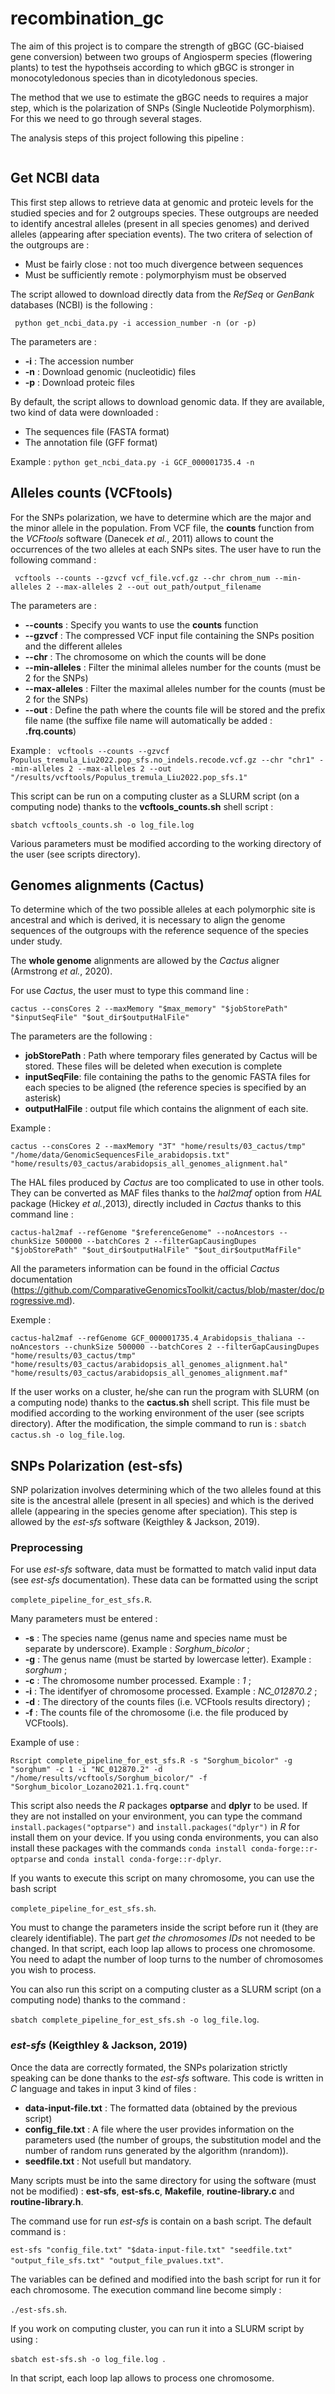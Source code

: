 # recombination_gc

The aim of this project is to compare the strength of gBGC (GC-biaised gene conversion) between two groups of Angiosperm species (flowering plants) to test the hypothseis according to which gBGC is stronger in monocotyledonous species than in dicotyledonous species.

The method that we use to estimate the gBGC needs to requires a major step, which is the polarization of SNPs (Single Nucleotide Polymorphism). For this we need to go through several stages.

The analysis steps of this project following this pipeline : 

<img scr="internship_pipeline.png" width="150">

## Get NCBI data

This first step allows to retrieve data at genomic and proteic levels for the studied species and for 2 outgroups species. These outgroups are needed to identify ancestral alleles (present in all species genomes) and derived alleles (appearing after speciation events). The two critera of selection of the outgroups are : 
 * Must be fairly close : not too much divergence between sequences
 * Must be sufficiently remote : polymorphyism must be observed

The script allowed to download directly data from the _RefSeq_ or _GenBank_ databases (NCBI) is the following : 

``` python get_ncbi_data.py -i accession_number -n (or -p)``` 

The parameters are :
 * __-i__ : The accession number
 * __-n__ : Download genomic (nucleotidic) files
 * __-p__ : Download proteic files

By default, the script allows to download genomic data. If they are available, two kind of data were downloaded : 
 * The sequences file (FASTA format)
 * The annotation file (GFF format)

Example : ```python get_ncbi_data.py -i GCF_000001735.4 -n```

## Alleles counts (VCFtools)

For the SNPs polarization, we have to determine which are the major and the minor allele in the population. From VCF file, the __counts__ function from the _VCFtools_ software (Danecek _et al._, 2011) allows to count the occurrences of the two alleles at each SNPs sites.
The user have to run the following command :

``` vcftools --counts --gzvcf vcf_file.vcf.gz --chr chrom_num --min-alleles 2 --max-alleles 2 --out out_path/output_filename```

The parameters are :
 * __--counts__ : Specify you wants to use the **counts** function 
 * __--gzvcf__ : The compressed VCF input file containing the SNPs position and the different alleles
 * __--chr__ : The chromosome on which the counts will be done
 * __--min-alleles__ : Filter the minimal alleles number for the counts (must be 2 for the SNPs)
 * __--max-alleles__ : Filter the maximal alleles number for the counts (must be 2 for the SNPs)
 * __--out__ : Define the path where the counts file will be stored and the prefix file name (the suffixe file name will automatically be added : __.frq.counts__)

Example :
``` vcftools --counts --gzvcf Populus_tremula_Liu2022.pop_sfs.no_indels.recode.vcf.gz --chr "chr1" --min-alleles 2 --max-alleles 2 --out "/results/vcftools/Populus_tremula_Liu2022.pop_sfs.1"```

This script can be run on a computing cluster as a SLURM script (on a computing node) thanks to the **vcftools_counts.sh** shell script :

``` sbatch vcftools_counts.sh -o log_file.log ```

Various parameters must be modified according to the working directory of the user (see scripts directory).

## Genomes alignments (Cactus)

To determine which of the two possible alleles at each polymorphic site is ancestral and which is derived, it is necessary to align the genome sequences of the outgroups with the reference sequence of the species under study.

The **whole genome** alignments are allowed by the *Cactus* aligner (Armstrong *et al.*, 2020).

For use *Cactus*, the user must to type this command line : 

``` cactus --consCores 2 --maxMemory "$max_memory" "$jobStorePath" "$inputSeqFile" "$out_dir$outputHalFile" ```

The parameters are the following : 
 * __jobStorePath__ : Path where temporary files generated by Cactus will be stored. These files will be deleted when execution is complete
 * __inputSeqFile__: file containing the paths to the genomic FASTA files for each species to be aligned (the reference species is
specified by an asterisk)
* __outputHalFile__ : output file which contains the alignment of each site.

Example : 

``` cactus --consCores 2 --maxMemory "3T" "home/results/03_cactus/tmp" "/home/data/GenomicSequencesFile_arabidopsis.txt" "home/results/03_cactus/arabidopsis_all_genomes_alignment.hal" ```

The HAL files produced by *Cactus* are too complicated to use in other tools. They can be converted as MAF files thanks to the *hal2maf* option from *HAL* package (Hickey *et al.*,2013), directly included in *Cactus* thanks to this command line :

``` cactus-hal2maf --refGenome "$referenceGenome" --noAncestors --chunkSize 500000 --batchCores 2 --filterGapCausingDupes "$jobStorePath" "$out_dir$outputHalFile" "$out_dir$outputMafFile" ```

All the parameters information can be found in the official *Cactus* documentation (https://github.com/ComparativeGenomicsToolkit/cactus/blob/master/doc/progressive.md).

Exemple :

```cactus-hal2maf --refGenome GCF_000001735.4_Arabidopsis_thaliana --noAncestors --chunkSize 500000 --batchCores 2 --filterGapCausingDupes "home/results/03_cactus/tmp" "home/results/03_cactus/arabidopsis_all_genomes_alignment.hal" "home/results/03_cactus/arabidopsis_all_genomes_alignment.maf"```

If the user works on a cluster, he/she can run the program with SLURM (on a computing node) thanks to the **cactus.sh** shell script. This file must be modified according to the working environment of the user (see scripts directory). After the modification, the simple command to run is : ```sbatch cactus.sh -o log_file.log```.

## SNPs Polarization (est-sfs)
SNP polarization involves determining which of the two alleles found at this site is the ancestral allele (present in all species) and which is the derived allele (appearing in the species genome after speciation). This step is allowed by the *est-sfs* software (Keigthley & Jackson, 2019).

### Preprocessing
For use *est-sfs* software, data must be formatted to match valid input data (see *est-sfs* documentation). These data can be formatted using the script 

```complete_pipeline_for_est_sfs.R```.

Many parameters must be entered : 

 * **-s** : The species name (genus name and species name must be separate by underscore). Example : *Sorghum_bicolor* ;
 * **-g** : The genus name (must be started by lowercase letter). Example : *sorghum* ;
 * **-c** : The chromosome number processed. Example : *1* ;
 * **-i** : The identifyer of chromosome processed. Example : *NC_012870.2* ;
 * **-d** : The directory of the counts files (i.e. VCFtools results directory) ;
 * **-f** : The counts file of the chromosome (i.e. the file produced by VCFtools).

Example of use : 

```Rscript complete_pipeline_for_est_sfs.R -s "Sorghum_bicolor" -g "sorghum" -c 1 -i "NC_012870.2" -d "/home/results/vcftools/Sorghum_bicolor/" -f "Sorghum_bicolor_Lozano2021.1.frq.count"```


This script also needs the *R* packages **optparse** and **dplyr** to be used. If they are not installed on your environment, you can type the command ```install.packages("optparse")``` and ```install.packages("dplyr")``` in *R* for install them on your device. If you using conda environments, you can also install these packages with the commands ```conda install conda-forge::r-optparse``` and ```conda install conda-forge::r-dplyr```.

If you wants to execute this script on many chromosome, you can use the bash script 

```complete_pipeline_for_est_sfs.sh```.

You must to change the parameters inside the script before run it (they are clearely identifiable). The part *get the chromosomes IDs* not needed to be changed. In that script, each loop lap allows to process one chromosome. You need to adapt the number of loop turns to the number of chromosomes you wish to process.

You can also run this script on a computing cluster as a SLURM script (on a computing node) thanks to the command :

``` sbatch complete_pipeline_for_est_sfs.sh -o log_file.log ```.

### *est-sfs* (Keigthley & Jackson, 2019)

Once the data are correctly formated, the SNPs polarization strictly speaking can be done thanks to the *est-sfs* software. This code is written in *C* language and takes in input 3 kind of files : 

 * **data-input-file.txt** : The formatted data (obtained by the previous script)
 * **config_file.txt** : A file where the user provides information on the parameters used (the number of groups, the substitution model and the number of random runs generated by the algorithm (nrandom)).
 * **seedfile.txt** : Not usefull but mandatory.

Many scripts must be into the same directory for using the software (must not be modified) : **est-sfs**, **est-sfs.c**, **Makefile**, **routine-library.c** and **routine-library.h**.

The command use for run *est-sfs* is contain on a bash script. The default command is : 

```est-sfs "config_file.txt" "$data-input-file.txt" "seedfile.txt" "output_file_sfs.txt" "output_file_pvalues.txt"```.

The variables can be defined and modified into the bash script for run it for each chromosome. The execution command line become simply :

```./est-sfs.sh```.

If you work on computing cluster, you can run it into a SLURM script by using : 

```sbatch est-sfs.sh -o log_file.log ```.

In that script, each loop lap allows to process one chromosome.

